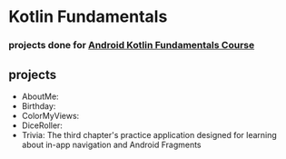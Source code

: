 # Kotlin Fundamentals

### projects done for [Android Kotlin Fundamentals Course](https://developer.android.com/courses/kotlin-android-fundamentals/overview)

## projects
- AboutMe:
- Birthday:
- ColorMyViews:
- DiceRoller:
- Trivia: The third chapter's practice application designed for learning about in-app navigation and Android Fragments
